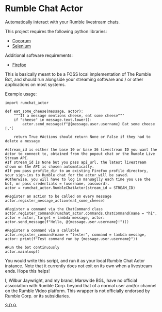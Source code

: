 # Rumble Chat Actor
Automatically interact with your Rumble livestream chats.

This project requires the following python libraries:
- [Cocorum](https://pypi.org/project/cocorum/)
- [Selenium](https://pypi.org/project/selenium/)

Additional software requirements:
- [Firefox](https://www.mozilla.org/en-US/firefox/new/)

This is basically meant to be a FOSS local implementation of The Rumble Bot, and should run alongside your streaming software and / or other applications on most systems.

Example usage:
```
import rumchat_actor

def eat_some_cheese(message, actor):
    """If a message mentions cheese, eat some cheese"""
    if "cheese" in message.text.lower():
        actor.send_message(f"@{message.user.username} Eat some cheese 🧀.")

    return True #Actions should return None or False if they had to delete a message

#stream_id is either the base 10 or base 36 livestream ID you want the Actor to connect to, obtained from the popout chat or the Rumble Live Stream API.
#If stream_id is None but you pass api_url, the latest livestream shown on the API is chosen automatically.
#If you pass profile_dir to an existing Firefox profile directory, your sign-ins to Rumble chat for the actor will be saved.
#Otherwise, you will have to log in manuaglly each time you use the bot, or pass credentials = (username, password).
actor = rumchat_actor.RumbleChatActor(stream_id = STREAM_ID)

#Register an action to be called on every message
actor.register_message_action(eat_some_cheese)

#Register a command via the ChatCommand class
actor.register_command(rumchat_actor.commands.ChatCommand(name = "hi", actor = actor, target = lambda message, actor: actor.send_message(f"Hello, @{message.user.username}!")))

#Register a command via a callable
actor.register_command(name = "tester", command = lambda message, actor: print(f"Test command run by {message.user.username}"))

#Run the bot continuously
actor.mainloop()
```

You would write this script, and run it as your local Rumble Chat Actor instance. Note that it currently does not exit on its own when a livestream ends.
Hope this helps!

I, Wilbur Jaywright, and my brand, Marswide BGL, have no official association with Rumble Corp. beyond that of a normal user and/or channel on the Rumble Video platform. This wrapper is not officially endorsed by Rumble Corp. or its subsidiaries.

S.D.G.
